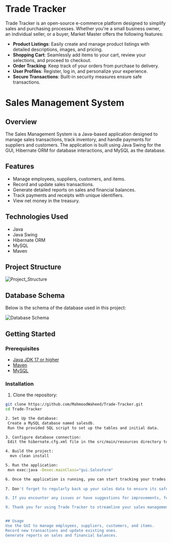 # Trade Tracker

Trade Tracker is an open-source e-commerce platform designed to simplify sales and purchasing processes. Whether you're a small business owner, an individual seller, or a buyer, Market Master offers the following features:

- **Product Listings**: Easily create and manage product listings with detailed descriptions, images, and pricing.
- **Shopping Cart**: Seamlessly add items to your cart, review your selections, and proceed to checkout.
- **Order Tracking**: Keep track of your orders from purchase to delivery.
- **User Profiles**: Register, log in, and personalize your experience.
- **Secure Transactions**: Built-in security measures ensure safe transactions.

# Sales Management System

## Overview

The Sales Management System is a Java-based application designed to manage sales transactions, track inventory, and handle payments for suppliers and customers. The application is built using Java Swing for the GUI, Hibernate ORM for database interactions, and MySQL as the database.

## Features

- Manage employees, suppliers, customers, and items.
- Record and update sales transactions.
- Generate detailed reports on sales and financial balances.
- Track payments and receipts with unique identifiers.
- View net money in the treasury.

## Technologies Used

- Java
- Java Swing
- Hibernate ORM
- MySQL
- Maven

## Project Structure
![Project_Structure](https://github.com/user-attachments/assets/a7db3f53-ac60-4d5a-b399-c212d1535ed4)


## Database Schema

Below is the schema of the database used in this project:


![Database Schema](https://github.com/user-attachments/assets/89ea83ed-a574-48d3-a123-17564f3f1f62)

## Getting Started

### Prerequisites

- [Java JDK 17 or higher](https://www.oracle.com/java/technologies/javase/jdk17-archive-downloads.html)
- [Maven](https://maven.apache.org/download.cgi)
- [MySQL](https://dev.mysql.com/downloads/mysql/)

### Installation

1. Clone the repository:

```sh
git clone https://github.com/MahmoodWaheed/Trade-Tracker.git
cd Trade-Tracker

2. Set Up the database:
 Create a MySQL database named salesdb.
 Run the provided SQL script to set up the tables and initial data.

3. Configure database connection:
 Edit the hibernate.cfg.xml file in the src/main/resources directory to match your MySQL database configuration.

4. Build the project:
  mvn clean install

5. Run the application:
 mvn exec:java -Dexec.mainClass="gui.SalesForm"

6. Once the application is running, you can start tracking your trades and managing sales efficiently. Navigate through the user-friendly interface of the SalesForm to input, view, and update sales information.
 
7. Don't forget to regularly back up your sales data to ensure its safety and integrity. You can export reports and analyze your sales performance for better decision-making.

8. If you encounter any issues or have suggestions for improvements, feel free to contribute to the project on GitHub or reach out to the developer MahmoodWaheed for support.

9. Thank you for using Trade Tracker to streamline your sales management processes. Happy tracking!


## Usage
Use the GUI to manage employees, suppliers, customers, and items.
Record new transactions and update existing ones.
Generate reports on sales and financial balances.

